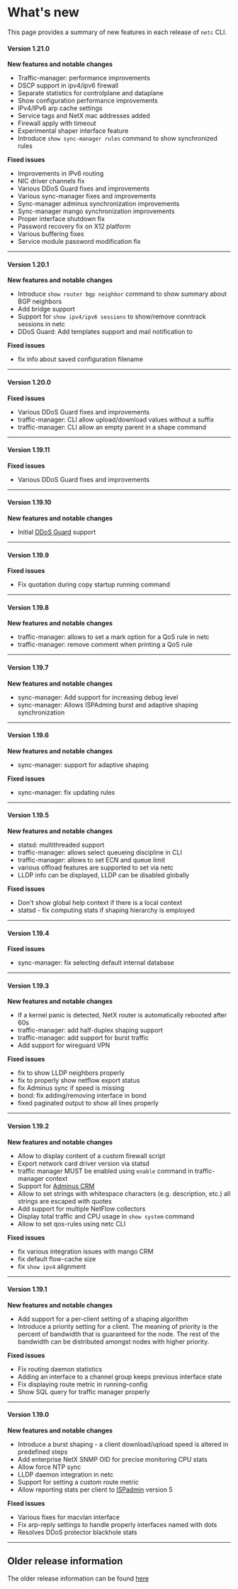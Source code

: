 # What's new

This page provides a summary of new features in each release of `netc` CLI. 

#### Version 1.21.0

**New features and notable changes**
* Traffic-manager: performance improvements
* DSCP support in ipv4/ipv6 firewall
* Separate statistics for controlplane and dataplane
* Show configuration performance improvements
* IPv4/IPv6 arp cache settings
* Service tags and NetX mac addresses added
* Firewall apply with timeout
* Experimental shaper interface feature
* Introduce `show sync-manager rules` command to show synchronized rules

**Fixed issues**
* Improvements in IPv6 routing
* NIC driver channels fix
* Various DDoS Guard fixes and improvements
* Various sync-manager fixes and improvements
* Sync-manager adminus synchronization improvements
* Sync-manager mango synchronization improvements
* Proper interface shutdown fix
* Password recovery fix on X12 platform
* Various buffering fixes
* Service module password modification fix

---

#### Version 1.20.1

**New features and notable changes**
* Introduce `show router bgp neighbor` command to show summary about BGP neighbors
* Add bridge support
* Support for `show ipv4/ipv6 sessions` to show/remove conntrack sessions in netc
* DDoS Guard: Add templates support and mail notification to 

**Fixed issues**
* fix info about saved configuration filename

---

#### Version 1.20.0

**Fixed issues**
* Various DDoS Guard fixes and improvements
* traffic-manager: CLI allow upload/download values without a suffix
* traffic-manager: CLI allow an empty parent in a shape command

---

#### Version 1.19.11

**Fixed issues**
* Various DDoS Guard fixes and improvements

---

#### Version 1.19.10

**New features and notable changes**
* Initial [DDoS Guard](~/docs/ddos/ddos-guard.md) support  

---

#### Version 1.19.9

**Fixed issues**
* Fix quotation during copy startup running command

---

#### Version 1.19.8

**New features and notable changes**
* traffic-manager: allows to set a mark option for a QoS rule in netc
* traffic-manager: remove comment when printing a QoS rule

---

#### Version 1.19.7

**New features and notable changes**
* sync-manager: Add support for increasing debug level
* sync-manager: Allows ISPAdming burst and adaptive shaping synchronization

---

#### Version 1.19.6

**New features and notable changes**
* sync-manager: support for adaptive shaping

**Fixed issues**
* sync-manager: fix updating rules

---

#### Version 1.19.5

**New features and notable changes**
* statsd: multithreaded support
* traffic-manager: allows select queueing discipline in CLI
* traffic-manager: allows to set ECN and queue limit 
* various offload features are supported to set via netc
* LLDP info can be displayed, LLDP can be disabled globally

**Fixed issues**
* Don't show global help context if there is a local context
* statsd - fix computing stats if shaping hierarchy is employed

---

#### Version 1.19.4

**Fixed issues**
* sync-manager: fix selecting default internal database

---

#### Version 1.19.3

**New features and notable changes**
* If a kernel panic is detected, NetX router is automatically rebooted after 60s
* traffic-manager: add half-duplex shaping support
* traffic-manager: add support for burst traffic
* Add support for wireguard VPN

**Fixed issues**
* fix to show LLDP neighbors properly
* fix to properly show netflow export status
* fix Adminus sync if speed is missing
* bond: fix adding/removing interface in bond
* fixed paginated output to show all lines properly

---

#### Version 1.19.2

**New features and notable changes**
* Allow to display content of a custom firewall script
* Export network card driver version via statsd
* traffic manager MUST be enabled using `enable` command in traffic-manager context
* Support for [Adminus CRM](https://www.adminus.cz/)
* Allow to set strings with whitespace characters (e.g. description, etc.) all strings are escaped with quotes
* Add support for multiple NetFlow collectors
* Display total traffic and CPU usage in `show system` command
* Allow to set qos-rules using netc CLI 

**Fixed issues**
* fix various integration issues with mango CRM
* fix default flow-cache size
* fix `show ipv4` alignment

---

#### Version 1.19.1

**New features and notable changes**
* Add support for a per-client setting of a shaping algorithm
* Introduce a priority setting for a client. The meaning of priority is the percent of bandwidth that is guaranteed for the node. The rest of the bandwidth can be distributed amongst nodes with higher priority.

**Fixed issues**
* Fix routing daemon statistics
* Adding an interface to a channel group keeps previous interface state
* Fix displaying route metric in running-config
* Show SQL query for traffic manager properly

---

#### Version 1.19.0

**New features and notable changes**
* Introduce a burst shaping - a client download/upload speed is altered in predefined steps
* Add enterprise NetX SNMP OID for precise monitoring CPU stats
* Allow force NTP sync
* LLDP daemon integration in netc
* Support for setting a custom route metric
* Allow reporting stats per client to [ISPadmin](https://ispadmin.eu) version 5

**Fixed issues**
* Various fixes for macvlan interface
* Fix arp-reply settings to handle properly interfaces named with dots
* Resolves DDoS protector blackhole stats

---

## Older release information

The older release information can be found [here](~/docs/news-archive.md)
